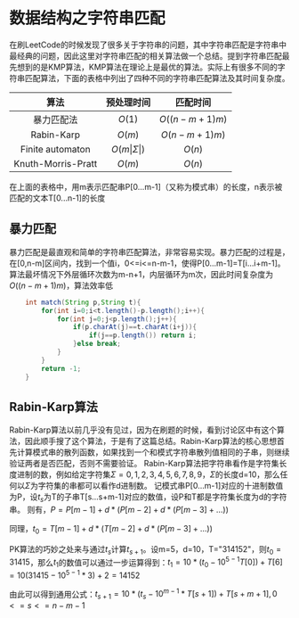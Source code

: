 # 数据结构之字符串匹配

在刷LeetCode的时候发现了很多关于字符串的问题，其中字符串匹配是字符串中最经典的问题，因此这里对字符串匹配的相关算法做一个总结。提到字符串匹配最先想到的是KMP算法，KMP算法在理论上是最优的算法。实际上有很多不同的字符串匹配算法，下面的表格中列出了四种不同的字符串匹配算法及其时间复杂度。

算法|预处理时间|匹配时间
:---:|:--:|:---:
暴力匹配法|$O(1)$|$O((n-m+1)m)$
Rabin-Karp|$O(m)$|$O(n-m+1)m)$
Finite automaton|$O(m\|\Sigma\|)$|$O(n)$
Knuth-Morris-Pratt|$O(m)$|$O(n)$

在上面的表格中，用m表示匹配串P[0...m-1]（又称为模式串）的长度，n表示被匹配的文本T[0...n-1]的长度

## 暴力匹配

暴力匹配是最直观和简单的字符串匹配算法，非常容易实现。暴力匹配的过程是，在[0,n-m]区间内，找到一个值i，0<=i<=n-m-1，使得P[0...m-1]=T[i...i+m-1]。算法最坏情况下外层循环次数为m-n+1，内层循环为m次，因此时间复杂度为$O((n-m+1)m)$，算法效率低
```java
    int match(String p,String t){
        for(int i=0;i<t.length()-p.length();i++){
            for(int j=0;j<p.length();j++){
                if(p.charAt(j)==t.charAt(i+j)){
                    if(j==p.length()) return i;
                }else break;
            }        
        }
        return -1;
    }
```

## Rabin-Karp算法

Rabin-Karp算法以前几乎没有见过，因为在刷题的时候，看到讨论区中有这个算法，因此顺手搜了这个算法，于是有了这篇总结。Rabin-Karp算法的核心思想首先计算模式串的散列函数，如果找到一个和模式字符串散列值相同的子串，则继续验证两者是否匹配，否则不需要验证。
Rabin-Karp算法把字符串看作是字符集长度进制的数，例如给定字符集$\Sigma={0,1,2,3,4,5,6,7,8,9}$，$\Sigma$的长度d=10，那么任何以$\Sigma$为字符集的串都可以看作d进制数。
记模式串P[0...m-1]对应的十进制数值为P，设$t_s$为T的子串T[s...s+m-1]对应的数值，设P和T都是字符集长度为d的字符串。
则有，$P = P[m-1]+d*(P[m-2]+d*(P[m-3]+...))$

同理，$t_0 = T[m-1]+d*(T[m-2]+d*(P[m-3]+...))$

PK算法的巧妙之处来与通过$t_s$计算$t_{s+1}$。设m=5，d=10，T="314152"，则$t_0=31415$，那么$t_1$的数值可以通过一步运算得到：$t_1 = 10*(t_0 - 10^{5-1}T[0])+T[6] = 10(31415-10^{5-1}*3)+2 = 14152$

由此可以得到通用公式：$t_{s+1} = 10*(t_s - 10^{m-1}*T[s+1])+T[s+m+1],0<=s<=n-m-1$


